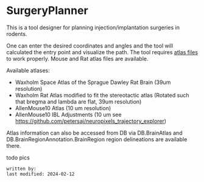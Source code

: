 # SurgeryPlanner
This is a tool designer for planning injection/implantation surgeries in rodents.

One can enter the desired coordinates and angles and the tool will calculated the entry point and visualize the path.
The tool requires [atlas files](AdminCommander.md#copy-brain-atlases) to work properly. Mouse and Rat atlas files are available.

Available atlases:
- Waxholm Space Atlas of the Sprague Dawley Rat Brain (39um resolution)
- Waxholm Rat Atlas modified to fit the stereotactic atlas (Rotated such that bregma and lambda are flat, 39um resolution)
- AllenMouse10 Atlas (10 um resolution)
- AllenMouse10 IBL Adjustments (10 um see <https://github.com/petersaj/neuropixels_trajectory_explorer>)

Atlas information can also be accessed from DB via DB.BrainAtlas and DB.BrainRegionAnnotation.BrainRegion 
region delineations are available there.



todo pics

~~~~
written by: 
last modified: 2024-02-12
~~~~